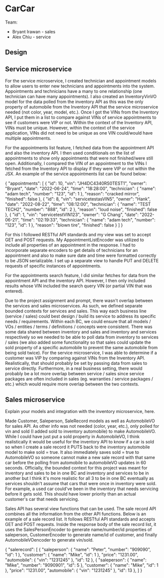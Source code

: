 # CarCar

Team:

* Bryant Irawan - sales
* Alex Chiu - service

## Design

## Service microservice

For the service microservice, I created technician and appointment models to allow users to enter new technicians and appointments into the system. Appointments and technicians have a many to one relationship (one technician can have many appointments). I also created an InventoryVinVO model for the data polled from the inventory API as this was the only property of automobile from the Inventory API that the service microservice needed (not color, year, model, etc.). Once I got the VINs from the Inventory API, I put them in a list to compare against VINs of service appointments to see if customers were VIP or not. Within the context of the Inventory API, VINs must be unique. However, within the context of the service application, VINs did not need to be unique as one VIN could/would have multiple appointments. 

For the appointments list feature, I fetched data from the appointment API and also the inventory API. I then used conditionals on the list of appointments to show only appointments that were not finished/were still open. Additionally, I compared the VIN of an appointment to the VINs I fetched from the Inventory API to display if they were VIP or not within the JSX. An example of the service appointments list can be found below:

{
	"appointments": [
		{
			"id": 10,
			"vin": "JH4DC4340RS0TEST1",
			"owner": "Bryant",
			"date": "2022-06-24",
			"time": "18:28:00",
			"technician": {
				"name": "adam tech",
				"number": "123",
				"id": 1
			},
			"reason": "cracked mirror",
			"finished": false
		},
		{
			"id": 8,
			"vin": "servicetestasVIN5",
			"owner": "Hank",
			"date": "2022-08-22",
			"time": "08:12:00",
			"technician": {
				"name": "TEST TECH2",
				"number": "888",
				"id": 2
			},
			"reason": "loud noise",
			"finished": false
		},
		{
			"id": 1,
			"vin": "servicetestVIN123",
			"owner": "G Chang",
			"date": "2022-06-21",
			"time": "02:19:33",
			"technician": {
				"name": "adam tech",
				"number": "123",
				"id": 1
			},
			"reason": "blown tire",
			"finished": false
		}
  ]
}

For this I followed RESTful API standards and my view was set to accept GET and POST requests. My AppointmentListEncoder was utilized to include all properties of an appointment in the response. I had to incorporate separate encoders to get details of technicians for an appointment and also to make sure date and time were formatted correctly to be JSON serializable. I set up a separate view to handle PUT and DELETE requests of specific instances of appointments. 

For the appointments search feature, I did similar fetches for data from the appointment API and the inventory API. However, I then only included results whose VIN included the search query VIN (or partial VIN that was entered).

Due to the project assignment and prompt, there wasn't overlap between the services and sales microservices. As such, we defined separate bounded contexts for services and sales. This way each business line (service / sales) could best design / build its service to address its specific needs / requirements. Within each BC, we could ensure that all models / VOs / entities / terms / definitions / concepts were consistent. There was some data shared between inventory and sales and inventory and services respectively so we needed to be able to poll data from inventory to services / sales (we also added some functionality so that sales could update the sold property of a specific automobile to prevent the same automobile from being sold twice). For the service microservice, I was able to determine if a customer was VIP by comparing against VINs from the Inventory API. Realistically, that should probably be set by passing data from sales to service directly. Furthermore, in a real business setting, there would probably be a lot more overlap between service / sales since service packages are often included in sales (eg. warranties / service packages / etc.) which would require more overlap between the two contexts.

## Sales microservice

Explain your models and integration with the inventory
microservice, here.

Made Customer, Saleperson, SaleRecord models as well as AutomobileVO for sales API. As other info was not needed (color, year, etc.), only polled for vin and sold (I added sold to inventory automobile) to make AutomobileVO. While I could have just put a sold property in AutomobileVO, I think realistically it would be useful for the inventory API to know if a car is sold so when I create a sale record it PUTS back to the inventory automobile model to make sold = true. It also immediately saves sold = true to AutomobileVO so someone cannot make a new sale record with that same car before the polling from automobile to automobileVO updates in 60 seconds. Officially, the bounded context for this project was meant for inventory and sales  to be in one BC and inventory and services to be in another but I think it's more realistic for all 3 to be in one BC eventually as services shouldn't assume that cars that were once in inventory were sold. For example, a used car could've been in the inventory that needs servicing before it gets sold. This should have lower priority than an actual customer's car that needs servicing. 

Sales API has several view functions that can be used. The sale record API combines all the information from the other API functions. Below is an example of a sale record list. It follows RESTful API standards and accepts GET and POST requests. Inside the response body of the sale record list, it uses the SalesPersonEncoder to generate name/number/id properties of saleperson, CustomerEncoder to generate name/id of customer, and finally AutomobileVOencoder to generate vin/sold.                       


{
	"salerecord": [
		{
			"saleperson": {
				"name": "Peter",
				"number": "909090",
				"id": 1
			},
			"customer": {
				"name": "Mike",
				"id": 1
			},
			"price": "1231.00",
			"automobile": {
				"vin": "1231245"
			},
			"id": 12
		},
		{
			"saleperson": {
				"name": "Mike",
				"number": "9090901",
				"id": 5
			},
			"customer": {
				"name": "Mike",
				"id": 1
			},
			"price": "1231.00",
			"automobile": {
				"vin": "1231245"
			},
			"id": 13
		},
	]
}


